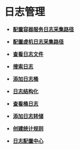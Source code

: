 # 日志管理<a name="aom_02_0054"></a>

-   **[配置容器服务日志采集路径](配置容器服务日志采集路径.md)**  

-   **[配置虚机日志采集路径](配置虚机日志采集路径.md)**  

-   **[查看日志文件](查看日志文件.md)**  

-   **[搜索日志](搜索日志.md)**  

-   **[添加日志桶](添加日志桶.md)**  

-   **[日志结构化](日志结构化.md)**  

-   **[查看桶日志](查看桶日志.md)**  

-   **[添加日志转储](添加日志转储.md)**  

-   **[创建统计规则](创建统计规则.md)**  

-   **[日志配置中心](日志配置中心.md)**  


